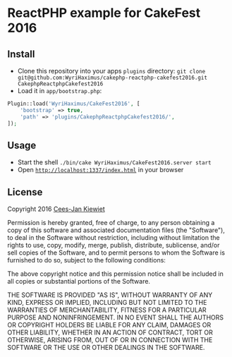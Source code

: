 # ReactPHP example for CakeFest 2016 #

## Install ##

* Clone this repository into your apps `plugins` directory: `git clone git@github.com:WyriHaximus/cakephp-reactphp-cakefest2016.git CakephpReactphpCakefest2016`
* Load it in `app/bootstrap.php`:

```php
Plugin::load('WyriHaximus/CakeFest2016', [
    'bootstrap' => true,
    'path' => 'plugins/CakephpReactphpCakefest2016/',
]);
```

## Usage ###

* Start the shell `./bin/cake WyriHaximus/CakeFest2016.server start`
* Open [`http://localhost:1337/index.html`](http://localhost:1337/index.html) in your browser

## License ##

Copyright 2016 [Cees-Jan Kiewiet](http://wyrihaximus.net/)

Permission is hereby granted, free of charge, to any person
obtaining a copy of this software and associated documentation
files (the "Software"), to deal in the Software without
restriction, including without limitation the rights to use,
copy, modify, merge, publish, distribute, sublicense, and/or sell
copies of the Software, and to permit persons to whom the
Software is furnished to do so, subject to the following
conditions:

The above copyright notice and this permission notice shall be
included in all copies or substantial portions of the Software.

THE SOFTWARE IS PROVIDED "AS IS", WITHOUT WARRANTY OF ANY KIND,
EXPRESS OR IMPLIED, INCLUDING BUT NOT LIMITED TO THE WARRANTIES
OF MERCHANTABILITY, FITNESS FOR A PARTICULAR PURPOSE AND
NONINFRINGEMENT. IN NO EVENT SHALL THE AUTHORS OR COPYRIGHT
HOLDERS BE LIABLE FOR ANY CLAIM, DAMAGES OR OTHER LIABILITY,
WHETHER IN AN ACTION OF CONTRACT, TORT OR OTHERWISE, ARISING
FROM, OUT OF OR IN CONNECTION WITH THE SOFTWARE OR THE USE OR
OTHER DEALINGS IN THE SOFTWARE.
